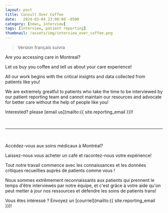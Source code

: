 ```yaml
---
layout: post
title: Consult Over Coffee
date:   2024-03-04 23:00:00 -0500
category: [news, interview]
tags: [interview, patient reporting]
thumbnail: /assets/img/interview_over_coffee.png
---
```


> Version français suivra

Are you accessing care in Montreal? 

Let us buy you coffee and tell us about your care experience!

All our work begins with the critical insights and data collected from patients like you! 

We are extremely greatful to patients who take the time to be interviewed by our patient reporting team and cannot maintain our resources and advocate for better care without the help of people like you!

Interested? please [email us](mailto:{{ site.reporting_email }})!

<br>

---

<br>

Accédez-vous aux soins médicaux à Montréal?

Laissez-nous vous acheter un café et racontez-nous votre expérience!

Tout notre travail commence avec les connaissances et les données critiques recueillies auprès de patients comme vous ! 

Nous sommes extrêmement reconnaissants aux patients qui prennent le temps d'être interviewés par notre équipe, et c'est grâce à votre aide qu'on peut metter à jour nos ressources et défendre les soins de patients trans!

Vous êtes intéressé ? Envoyez un [courriel](mailto:{{ site.reporting_email }})!
